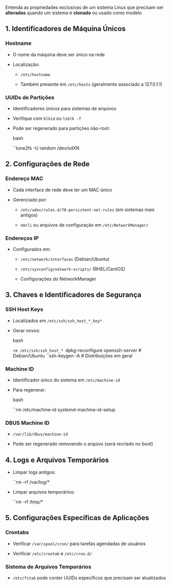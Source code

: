 
Entenda as propriedades exclusivas de um sistema Linux que precisam ser **alteradas** quando um sistema é **clonado** ou usado como modelo

## 1. Identificadores de Máquina Únicos

### **Hostname**

- O nome da máquina deve ser único na rede
    
- Localização:
    
    - `/etc/hostname`
        
    - Também presente em `/etc/hosts` (geralmente associado a 127.0.1.1)
        

### **UUIDs de Partições**

- Identificadores únicos para sistemas de arquivos
    
- Verifique com `blkid` ou `lsblk -f`
    
- Pode ser regenerado para partições não-root:
    
    bash
    
    ``tune2fs -U random /dev/sdXN


## 2. Configurações de Rede

### **Endereço MAC**

- Cada interface de rede deve ter um MAC único
    
- Gerenciado por:
    
    - `/etc/udev/rules.d/70-persistent-net.rules` (em sistemas mais antigos)
        
    - `nmcli` ou arquivos de configuração em `/etc/NetworkManager/`
        

### **Endereços IP**

- Configurados em:
    
    - `/etc/network/interfaces` (Debian/Ubuntu)
        
    - `/etc/sysconfig/network-scripts/` (RHEL/CentOS)
        
    - Configurações do NetworkManager


## 3. Chaves e Identificadores de Segurança

### **SSH Host Keys**

- Localizados em `/etc/ssh/ssh_host_*_key*`
    
- Gerar novos:
    
    bash
    
    ``rm /etc/ssh/ssh_host_*
    ``dpkg-reconfigure openssh-server  # Debian/Ubuntu
    ``ssh-keygen -A  # Distribuições em geral
    

### **Machine ID**

- Identificador único do sistema em `/etc/machine-id`
    
- Para regenerar:
    
    bash
    
    ``rm /etc/machine-id systemd-machine-id-setup
    

### **DBUS Machine ID**

- `/var/lib/dbus/machine-id`
    
- Pode ser regenerado removendo o arquivo (será recriado no boot)

## 4. Logs e Arquivos Temporários

- Limpar logs antigos:
     
    ``rm -rf /var/log/*
    
- Limpar arquivos temporários:
    
    ``rm -rf /tmp/*
    

## 5. Configurações Específicas de Aplicações

### **Crontabs**

- Verificar `/var/spool/cron/` para tarefas agendadas de usuários
    
- Verificar `/etc/crontab` e `/etc/cron.d/`
    

### **Sistema de Arquivos Temporários**

- `/etc/fstab` pode conter UUIDs específicos que precisam ser atualizados